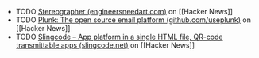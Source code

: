 - TODO [Stereographer (engineersneedart.com)](https://news.ycombinator.com/item?id=41169611) on [[Hacker News]]
- TODO [Plunk: The open source email platform (github.com/useplunk)](https://news.ycombinator.com/item?id=41168971) on [[Hacker News]]
- TODO [Slingcode – App platform in a single HTML file, QR-code transmittable apps (slingcode.net)](https://news.ycombinator.com/item?id=41167116) on [[Hacker News]]